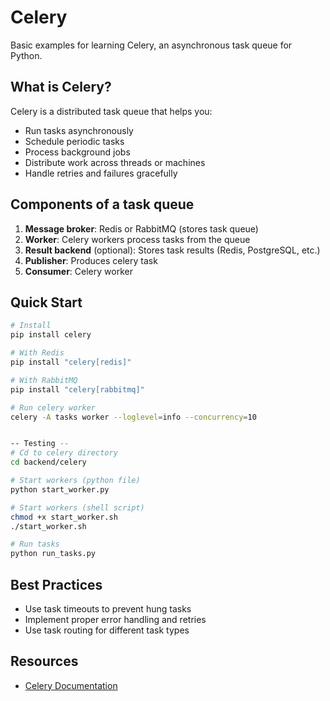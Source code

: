 # Celery

Basic examples for learning Celery, an asynchronous task queue for Python.

## What is Celery?

Celery is a distributed task queue that helps you:
- Run tasks asynchronously
- Schedule periodic tasks
- Process background jobs
- Distribute work across threads or machines
- Handle retries and failures gracefully

## Components of a task queue
1. **Message broker**: Redis or RabbitMQ (stores task queue)
2. **Worker**: Celery workers process tasks from the queue
3. **Result backend** (optional): Stores task results (Redis, PostgreSQL, etc.)
4. **Publisher**: Produces celery task
5. **Consumer**: Celery worker

## Quick Start

```bash
# Install
pip install celery

# With Redis
pip install "celery[redis]"

# With RabbitMQ
pip install "celery[rabbitmq]"

# Run celery worker
celery -A tasks worker --loglevel=info --concurrency=10


-- Testing --
# Cd to celery directory
cd backend/celery

# Start workers (python file)
python start_worker.py

# Start workers (shell script)
chmod +x start_worker.sh
./start_worker.sh

# Run tasks
python run_tasks.py
```

## Best Practices

- Use task timeouts to prevent hung tasks
- Implement proper error handling and retries
- Use task routing for different task types

## Resources

- [Celery Documentation](https://docs.celeryproject.org/)